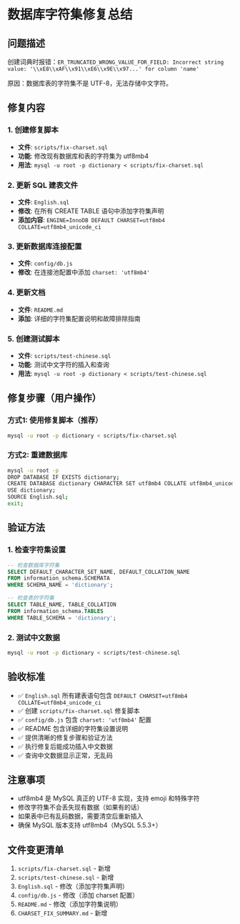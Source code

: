 # 数据库字符集修复总结

## 问题描述
创建词典时报错：`ER_TRUNCATED_WRONG_VALUE_FOR_FIELD: Incorrect string value: '\\xE8\\xAF\\x91\\xE6\\x9E\\x97...' for column 'name'`

原因：数据库表的字符集不是 UTF-8，无法存储中文字符。

## 修复内容

### 1. 创建修复脚本
- **文件**: `scripts/fix-charset.sql`
- **功能**: 修改现有数据库和表的字符集为 utf8mb4
- **用法**: `mysql -u root -p dictionary < scripts/fix-charset.sql`

### 2. 更新 SQL 建表文件
- **文件**: `English.sql`
- **修改**: 在所有 CREATE TABLE 语句中添加字符集声明
- **添加内容**: `ENGINE=InnoDB DEFAULT CHARSET=utf8mb4 COLLATE=utf8mb4_unicode_ci`

### 3. 更新数据库连接配置
- **文件**: `config/db.js`
- **修改**: 在连接池配置中添加 `charset: 'utf8mb4'`

### 4. 更新文档
- **文件**: `README.md`
- **添加**: 详细的字符集配置说明和故障排除指南

### 5. 创建测试脚本
- **文件**: `scripts/test-chinese.sql`
- **功能**: 测试中文字符的插入和查询
- **用法**: `mysql -u root -p dictionary < scripts/test-chinese.sql`

## 修复步骤（用户操作）

### 方式1: 使用修复脚本（推荐）
```bash
mysql -u root -p dictionary < scripts/fix-charset.sql
```

### 方式2: 重建数据库
```bash
mysql -u root -p
DROP DATABASE IF EXISTS dictionary;
CREATE DATABASE dictionary CHARACTER SET utf8mb4 COLLATE utf8mb4_unicode_ci;
USE dictionary;
SOURCE English.sql;
exit;
```

## 验证方法

### 1. 检查字符集设置
```sql
-- 检查数据库字符集
SELECT DEFAULT_CHARACTER_SET_NAME, DEFAULT_COLLATION_NAME 
FROM information_schema.SCHEMATA 
WHERE SCHEMA_NAME = 'dictionary';

-- 检查表的字符集
SELECT TABLE_NAME, TABLE_COLLATION 
FROM information_schema.TABLES 
WHERE TABLE_SCHEMA = 'dictionary';
```

### 2. 测试中文数据
```bash
mysql -u root -p dictionary < scripts/test-chinese.sql
```

## 验收标准
- ✅ `English.sql` 所有建表语句包含 `DEFAULT CHARSET=utf8mb4 COLLATE=utf8mb4_unicode_ci`
- ✅ 创建 `scripts/fix-charset.sql` 修复脚本
- ✅ `config/db.js` 包含 `charset: 'utf8mb4'` 配置
- ✅ README 包含详细的字符集设置说明
- ✅ 提供清晰的修复步骤和验证方法
- ✅ 执行修复后能成功插入中文数据
- ✅ 查询中文数据显示正常，无乱码

## 注意事项
- utf8mb4 是 MySQL 真正的 UTF-8 实现，支持 emoji 和特殊字符
- 修改字符集不会丢失现有数据（如果有的话）
- 如果表中已有乱码数据，需要清空后重新插入
- 确保 MySQL 版本支持 utf8mb4（MySQL 5.5.3+）

## 文件变更清单
1. `scripts/fix-charset.sql` - 新增
2. `scripts/test-chinese.sql` - 新增
3. `English.sql` - 修改（添加字符集声明）
4. `config/db.js` - 修改（添加 charset 配置）
5. `README.md` - 修改（添加字符集说明）
6. `CHARSET_FIX_SUMMARY.md` - 新增